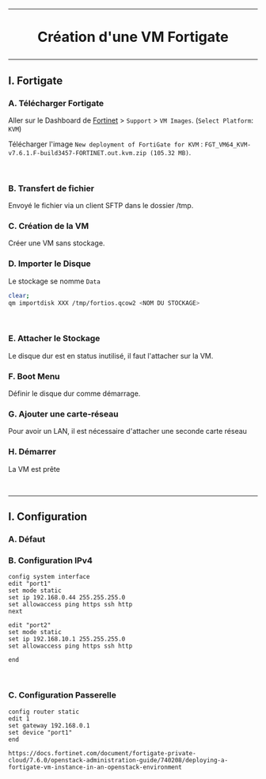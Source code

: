 ---------------------------------------------------------------------------------------------------------------------------------------
# <p align='center'> Création d'une VM Fortigate </p>
---------------------------------------------------------------------------------------------------------------------------------------
## I. Fortigate
### A. Télécharger Fortigate
Aller sur le Dashboard de [Fortinet](https://support.fortinet.com/asset/#/dashboard) > `Support` > `VM Images`.  (`Select Platform`: `KVM`)

Télécharger l'image `New deployment of FortiGate for KVM`  : `FGT_VM64_KVM-v7.6.1.F-build3457-FORTINET.out.kvm.zip (105.32 MB)`.

<br />

### B. Transfert de fichier
Envoyé le fichier via un client SFTP dans le dossier /tmp.

### C. Création de la VM
Créer une VM sans stockage. 

### D. Importer le Disque
Le stockage se nomme `Data`
```bash
clear;
qm importdisk XXX /tmp/fortios.qcow2 <NOM DU STOCKAGE>
```

<br />

### E. Attacher le Stockage
Le disque dur est en status inutilisé, il faut l'attacher sur la VM.

### F. Boot Menu
Définir le disque dur comme démarrage.

### G. Ajouter une carte-réseau
Pour avoir un LAN, il est nécessaire d'attacher une seconde carte réseau

### H. Démarrer
La VM est prête

<br/>

---------------------------------------------------------------------------------------------------------------------------------------
## I. Configuration
### A. Défaut

### B. Configuration IPv4
```
config system interface
edit "port1"
set mode static
set ip 192.168.0.44 255.255.255.0
set allowaccess ping https ssh http
next

edit "port2"
set mode static
set ip 192.168.10.1 255.255.255.0
set allowaccess ping https ssh http

end
```

<br />

### C. Configuration Passerelle
```
config router static
edit 1
set gateway 192.168.0.1
set device "port1"
end
```


```
https://docs.fortinet.com/document/fortigate-private-cloud/7.6.0/openstack-administration-guide/740208/deploying-a-fortigate-vm-instance-in-an-openstack-environment
```
